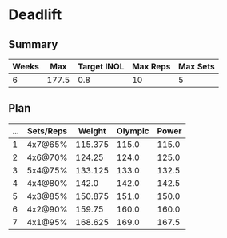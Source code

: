 # Deadlift

## Summary

Weeks | Max | Target INOL | Max Reps | Max Sets
--- | --- | --- | --- | ---
6 | 177.5 | 0.8 | 10 | 5

## Plan

 ... | Sets/Reps | Weight | Olympic | Power
--- | --- | --- | --- | ---
1 | 4x7@65% | 115.375 | 115.0 | 115.0
2 | 4x6@70% | 124.25 | 124.0 | 125.0
3 | 5x4@75% | 133.125 | 133.0 | 132.5
4 | 4x4@80% | 142.0 | 142.0 | 142.5
5 | 4x3@85% | 150.875 | 151.0 | 150.0
6 | 4x2@90% | 159.75 | 160.0 | 160.0
7 | 4x1@95% | 168.625 | 169.0 | 167.5
